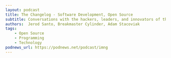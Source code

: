 ```yaml
---
layout: podcast
title: The Changelog - Software Development, Open Source
subtitle: Conversations with the hackers, leaders, and innovators of the software world. Hosts Adam Stacoviak and Jerod Santo face their imposter syndrome so you don’t have to. Expect in-depth interviews with the best and brightest in software engineering, open source, and leadership. This is a polyglot podcast. All programming languages, platforms, and communities are welcome. Open source moves fast. Keep up.
authors:  Jerod Santo, Breakmaster Cylinder, Adam Stacoviak
tags:
    - Open Source
    - Programming
    - Technology
podnews_url: https://podnews.net/podcast/imng
---
```

